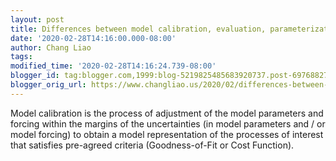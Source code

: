```yaml
---
layout: post
title: Differences between model calibration, evaluation, parameterization and application
date: '2020-02-28T14:16:00.000-08:00'
author: Chang Liao
tags:
modified_time: '2020-02-28T14:16:24.739-08:00'
blogger_id: tag:blogger.com,1999:blog-5219825485683920737.post-6976882720901697796
blogger_orig_url: https://www.changliao.us/2020/02/differences-between-model-calibration.html
---
```


Model calibration is the process of adjustment of the model parameters  and 
forcing within the margins of the uncertainties (in model parameters  and / or 
model forcing) to obtain a model representation of the  processes of interest 
that satisfies pre-agreed criteria  (Goodness-of-Fit or Cost Function). 